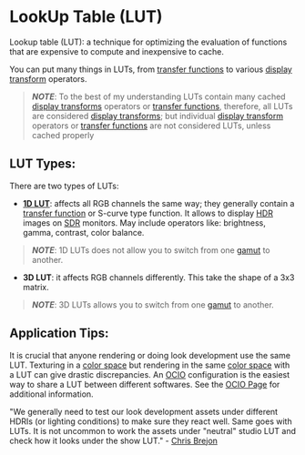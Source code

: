# LookUp Table (LUT)

Lookup table (LUT): a technique for optimizing the evaluation of functions that are expensive to compute and inexpensive to cache.

You can put many things in LUTs, from [transfer functions](./Glossary.md/#transfer-function) to various [display transform](./Glossary.md/#display-transform) operators.

> **_NOTE_**: To the best of my understanding LUTs contain many cached [display transforms](./Glossary.md/#display-transform) operators or [transfer functions](./Glossary.md/#transfer-function), therefore, all LUTs are considered [display transforms](./Glossary.md/#display-transform); but individual [display transform](./Glossary.md/#display-transform) operators or [transfer functions](./Glossary.md/#transfer-function) are not considered LUTs, unless cached properly

## LUT Types:

There are two types of LUTs:

- **<u>1D LUT</u>**: affects all RGB channels the same way; they generally contain a [transfer function](./Glossary.md/#transfer-function) or S-curve type function. It allows to display [HDR](./Glossary.md/#high-dynamic-range-image-hdr) images on [SDR](./Glossary.md/#standard-dynamic-range-image-sdr) monitors. May include operators like: brightness, gamma, contrast, color balance.
> **_NOTE_**: 1D LUTs does not allow you to switch from one [gamut](./Glossary.md/#gamut) to another.

- **3D LUT**: it affects RGB channels differently. This take the shape of a 3x3 matrix.
> **_NOTE_**: 3D LUTs allows you to switch from one [gamut](./Glossary.md/#gamut) to another.

## Application Tips:

It is crucial that anyone rendering or doing look development use the same LUT. Texturing in a [color space](./Glossary.md/#color-space) but rendering in the same [color space](./Glossary.md/#color-space) with a LUT can give drastic discrepancies. An [OCIO](./Glossary.md/#opencolorio-ocio) configuration is the easiest way to share a LUT between different softwares. See the [OCIO Page](./OCIO.md) for additional information.

"We generally need to test our look development assets under different HDRIs (or lighting conditions) to make sure they react well. Same goes with LUTs. It is not uncommon to work the assets under "neutral" studio LUT and check how it looks under the show LUT." - [Chris Brejon](./WorksCited.md)